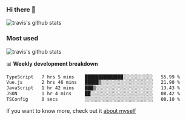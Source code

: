 ### Hi there 👋

<!--
**HondryTravis/HondryTravis** is a ✨ _special_ ✨ repository because its `README.md` (this file) appears on your GitHub profile.

Here are some ideas to get you started:

- 🔭 I’m currently working on ...
- 🌱 I’m currently learning ...
- 👯 I’m looking to collaborate on ...
- 🤔 I’m looking for help with ...
- 💬 Ask me about ...
- 📫 How to reach me: ...
- 😄 Pronouns: ...
- ⚡ Fun fact: ...
-->

![travis's github stats](https://github-readme-stats.vercel.app/api?username=HondryTravis&hide=stars)
### Most used
![travis's github stats](https://github-readme-stats.anuraghazra1.vercel.app/api/top-langs/?username=HondryTravis&layout=compact&hide_title=true)

📊 **Weekly development breakdown**

<!--START_SECTION:waka-->

```txt
TypeScript   7 hrs 5 mins    ██████████████░░░░░░░░░░░   55.99 %
Vue.js       2 hrs 46 mins   █████▒░░░░░░░░░░░░░░░░░░░   21.90 %
JavaScript   1 hr 42 mins    ███▒░░░░░░░░░░░░░░░░░░░░░   13.43 %
JSON         1 hr 4 mins     ██░░░░░░░░░░░░░░░░░░░░░░░   08.42 %
TSConfig     0 secs          ░░░░░░░░░░░░░░░░░░░░░░░░░   00.10 %
```

<!--END_SECTION:waka-->

If you want to know more, check out it [about myself](https://hondrytravis.github.io/)
